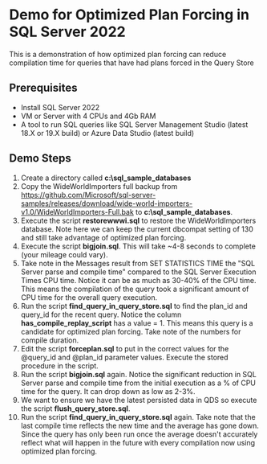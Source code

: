 # Demo for Optimized Plan Forcing in SQL Server 2022

This is a demonstration of how optimized plan forcing can reduce compilation time for queries that have had plans forced in the Query Store

## Prerequisites

- Install SQL Server 2022
- VM or Server with 4 CPUs and 4Gb RAM
- A tool to run SQL queries like SQL Server Management Studio (latest 18.X or 19.X build) or Azure Data Studio (latest build)

## Demo Steps

1. Create a directory called **c:\sql_sample_databases**
2. Copy the WideWorldImporters full backup from https://github.com/Microsoft/sql-server-samples/releases/download/wide-world-importers-v1.0/WideWorldImporters-Full.bak to **c:\sql_sample_databases**.
3. Execute the script **restorewwwi.sql** to restore the WideWorldImporters database. Note here we can keep the current dbcompat setting of 130 and still take advantage of optimized plan forcing.
4. Execute the script **bigjoin.sql**. This will take ~4-8 seconds to complete (your mileage could vary).
5. Take note in the Messages result from SET STATISTICS TIME the "SQL Server parse and compile time" compared to the SQL Server Execution Times CPU time. Notice it can be as much as 30-40% of the CPU time. This means the compilation of the query took a significant amount of CPU time for the overall query execution.
6. Run the script **find_query_in_query_store.sql** to find the plan_id and query_id for the recent query. Notice the column **has_compile_replay_script** has a value = 1. This means this query is a candidate for optimized plan forcing. Take note of the numbers for compile duration.
7. Edit the script **forceplan.sql** to put in the correct values for the @query_id and @plan_id parameter values. Execute the stored procedure in the script.
8. Run the script **bigjoin.sql** again. Notice the significant reduction in SQL Server parse and compile time from the initial execution as a % of CPU time for the query. It can drop down as low as 2-3%.
1. We want to ensure we have the latest persisted data in QDS so execute the script **flush_query_store.sql**.
1. Run the script **find_query_in_query_store.sql** again. Take note that the last compile time reflects the new time and the average has gone down. Since the query has only been run once the average doesn't accurately reflect what will happen in the future with every compilation now using optimized plan forcing.